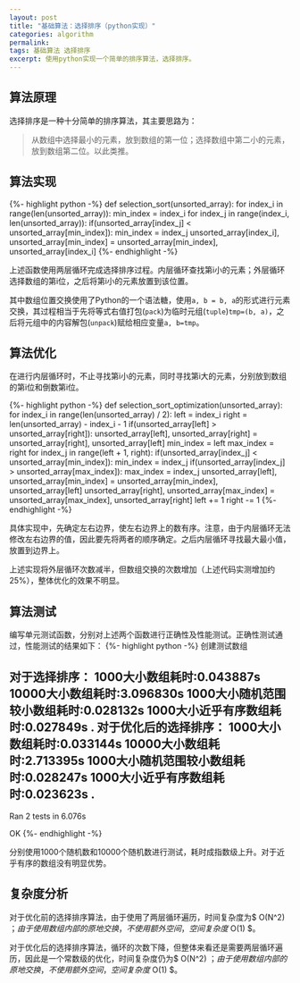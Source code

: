```yaml
---
layout: post
title: "基础算法：选择排序（python实现）"
categories: algorithm
permalink: 
tags: 基础算法 选择排序
excerpt: 使用python实现一个简单的排序算法，选择排序。
---
```


## 算法原理

选择排序是一种十分简单的排序算法，其主要思路为：

> 从数组中选择最小的元素，放到数组的第一位；选择数组中第二小的元素，放到数组第二位。以此类推。

## 算法实现

{%- highlight python -%}
def selection_sort(unsorted_array):
    for index_i in range(len(unsorted_array)):
        min_index = index_i
        for index_j in range(index_i, len(unsorted_array)):
            if(unsorted_array[index_j] < unsorted_array[min_index]):
                min_index = index_j
        unsorted_array[index_i], unsorted_array[min_index] = unsorted_array[min_index], unsorted_array[index_i]
{%- endhighlight -%}

上述函数使用两层循环完成选择排序过程。内层循环查找第i小的元素；外层循环选择数组的第i位，之后将第i小的元素放置到该位置。

其中数组位置交换使用了Python的一个语法糖，使用`a, b = b, a`的形式进行元素交换，其过程相当于先将等式右值打包(`pack`)为临时元组(`tuple`)`tmp=(b, a)`，之后将元组中的内容解包(`unpack`)赋给相应变量`a, b=tmp`。

## 算法优化

在进行内层循环时，不止寻找第i小的元素，同时寻找第i大的元素，分别放到数组的第i位和倒数第i位。

{%- highlight python -%}
def selection_sort_optimization(unsorted_array):
    for index_i in range(len(unsorted_array) / 2):
        left = index_i
        right = len(unsorted_array) - index_i - 1
        if(unsorted_array[left] > unsorted_array[right]):
            unsorted_array[left], unsorted_array[right] = unsorted_array[right], unsorted_array[left]
        min_index = left
        max_index = right
        for index_j in range(left + 1, right):
            if(unsorted_array[index_j] < unsorted_array[min_index]):
                    min_index = index_j
            if(unsorted_array[index_j] > unsorted_array[max_index]):
                    max_index = index_j
        unsorted_array[left], unsorted_array[min_index] = unsorted_array[min_index], unsorted_array[left]
        unsorted_array[right], unsorted_array[max_index] = unsorted_array[max_index], unsorted_array[right]
        left += 1
        right -= 1
{%- endhighlight -%}

具体实现中，先确定左右边界，使左右边界上的数有序。注意，由于内层循环无法修改左右边界的值，因此要先将两者的顺序确定。之后内层循环寻找最大最小值，放置到边界上。

上述实现将外层循环次数减半，但数组交换的次数增加（上述代码实测增加约25%），整体优化的效果不明显。

## 算法测试

编写单元测试函数，分别对上述两个函数进行正确性及性能测试。正确性测试通过，性能测试的结果如下：
{%- highlight python -%}
创建测试数组

对于选择排序：
1000大小数组耗时:0.043887s
10000大小数组耗时:3.096830s
1000大小随机范围较小数组耗时:0.028132s
1000大小近乎有序数组耗时:0.027849s
.
对于优化后的选择排序：
1000大小数组耗时:0.033144s
10000大小数组耗时:2.713395s
1000大小随机范围较小数组耗时:0.028247s
1000大小近乎有序数组耗时:0.023623s
.
----------------------------------------------------------------------
Ran 2 tests in 6.076s

OK
{%- endhighlight -%}

分别使用1000个随机数和10000个随机数进行测试，耗时成指数级上升。对于近乎有序的数组没有明显优势。

## 复杂度分析

对于优化前的选择排序算法，由于使用了两层循环遍历，时间复杂度为$ O(N^2) $；由于使用数组内部的原地交换，不使用额外空间，空间复杂度$ O(1) $。

对于优化后的选择排序算法，循环的次数下降，但整体来看还是需要两层循环遍历，因此是一个常数级的优化，时间复杂度仍为$ O(N^2) $；由于使用数组内部的原地交换，不使用额外空间，空间复杂度$ O(1) $。

